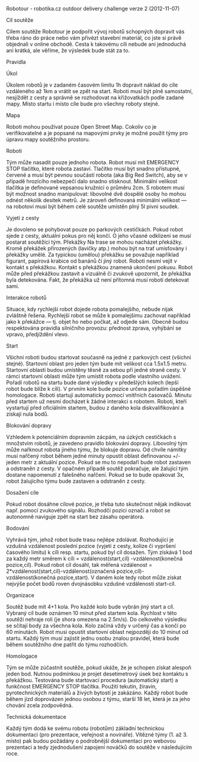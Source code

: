 Robotour - robotika.cz outdoor delivery challenge
verze 2 (2012-11-07)

Cíl soutěže

Cílem soutěže Robotour je podpořit vývoj robotů schopných dopravit vás třeba
ráno do práce nebo vám přivézt stavební materiál, co jste si právě objednali v
online obchodě. Cesta k takovému cíli nebude ani jednoduchá ani krátká, ale
věříme, že výsledek bude stát za to.

Pravidla

Úkol

Úkolem robotů je v zadaném časovém limitu 1h dopravit náklad do cíle vzdáleného
až 1km a vrátit se zpět na start. Roboti musí být plně samostatní, nesjíždět z
cesty a správně se rozhodovat na křižovatkách podle zadané mapy. Místo startu i
místo cíle bude pro všechny roboty stejné.

Mapa

Roboti mohou používat pouze Open Street Map. Cokoliv co je verifikovatelné a je
popsané na mapovými prvky je možné použít týmy pro úpravu mapy soutěžního
prostoru.

Roboti

Tým může nasadit pouze jednoho robota. Robot musí mít EMERGENCY STOP tlačítko,
které robota zastaví. Tlačítko musí být snadno přístupné, červené a musí být
pevnou součástí robota (aka Big Red Switch), aby se v případě hrozícího
nebezpečí dalo snadno stisknout.  Minimální velikost tlačítka je definované
vepsanou kružnicí o průměru 2cm. S robotem musí být možnost snadno manipulovat:
libovolné dvě dospělé osoby ho mohou odnést několik desítek metrů. Je zároveň
definovaná minimální velikost — na robotovi musí být během celé soutěže umístěn
plný 5l pivní soudek.

Vyjetí z cesty

Je dovoleno se pohybovat pouze po parkových cestičkách. Pokud robot sjede z
cesty, aktuální pokus pro něj končí. O jeho včasné odklizení se musí postarat
soutěžící tým.  Překážky Na trase se mohou nacházet překážky. Kromě překážek
přirozených (lavičky atp.) mohou být na trať umísťovány i překážky umělé. Za
typickou (umělou) překážku se považuje například figurant, papírová krabice od
banánů či jiný robot. Roboti nesmí vejít v kontakt s překážkou. Kontakt s
překážkou znamená ukončení pokusu. Robot může před překážkou zastavit a
vizuálně či zvukově upozornit, že překážka byla detekována. Fakt, že překážka
už není přítomná musí roboti detekovat sami.

Interakce robotů

Situace, kdy rychlejší robot dojede robota pomalejšího, nebude nijak zvláštně
řešena. Rychlejší robot se může k pomalejšímu zachovat například jako k
překážce — tj. objet ho nebo počkat, až odjede sám. Obecně budou respektována
pravidla silničního provozu: přednost zprava, vyhýbání se vpravo, předjíždění
vlevo.

Start

Všichni roboti budou startovat současně na jedné z parkových cest (všichni
stejné).  Startovní oblast pro jeden tým bude mít velikost cca 1.5x1.5 metru.
Startovní oblasti budou umístěny těsně za sebou při jedné straně cesty. V rámci
startovní oblasti může tým umístit robota podle vlastního uvážení. Pořadí
robotů na startu bude dané výsledky v předešlých kolech (lepší robot bude blíže
k cíli). V prvním kole bude pozice určena pořadím úspěšné homologace.  Roboti
startují automaticky pomocí vnitřních časovačů. Minutu před startem už nesmí
docházet k žádné interakci s robotem. Roboti, kteří vystartují před oficiálním
startem, budou z daného kola diskvalifikování a získají nula bodů.

Blokování dopravy

Vzhledem k potenciálním dopravním zácpám, na úzkých cestičkách s množstvím
robotů, je zavedeno pravidlo blokování dopravy. Libovolný tým může nařknout
robota jiného týmu, že blokuje dopravu. Od chvíle námitky musí nařčený robot
během jedné minuty opustit oblast definovanou +/- jeden metr z aktuální pozice.
Pokud se mu to nepodaří bude robot zastaven a odstraněn z cesty. V opačném
případě soutěž pokračuje, ale žalující tým dostane napomenutí z falešného
nařčení. Pokud se to bude opakovat 3x, robot žalujícího týmu bude zastaven a
odstraněn z cesty.

Dosažení cíle

Pokud robot dosáhne cílové pozice, je třeba tuto skutečnost nějak indikovat
např.  pomocí zvukového signálu. Rozhodčí pozici označí a robot se autonomně
naviguje zpět na start bez zásahu operátora.

Bodování

Vyhrává tým, jehož robot bude trasu nejlépe zdolávat. Rozhodující je vzdušná
vzdálenost poslední pozice (vyjetí z cesty, kolize či vypršení časového limitu)
k cíli resp. startu, pokud byl cíl dosažen. Tým získává 1 bod za každý metr
směrem k cíli = vzdálenost(start,cíl) -vzdálenost(konečná pozice,cíl). Pokud
robot cíl dosáhl, tak měřená vzdálenost =
2*vzdálenost(start,cíl)-vzdálenost(označená pozice,cíl)-vzdálenost(konečná
pozice,start). V daném kole tedy robot může získat nejvýše počet bodů roven
dvojnásobku vzdušné vzdálenosti start-cíl.

Organizace

Soutěž bude mít 4+1 kola. Pro každé kolo bude vybrán jiný start a cíl. Vybraný
cíl bude oznámen 10 minut před startem kola. Rychlost v této soutěži nehraje
roli (je shora omezena na 2.5m/s). Do celkového výsledku se sčítají body za
všechna kola. Kolo začíná vždy v určený čas a končí po 60 minutách. Robot musí
opustit startovní oblast nejpozději do 10 minut od startu.  Každý tým musí
zajistit jednu osobu znalou pravidel, která bude během soutěžního dne patřit
do týmu rozhodčích.

Homologace

Tým se může zúčastnit soutěže, pokud ukáže, že je schopen získat alespoň jeden
bod. Nutnou podmínkou je projet desetimetrový úsek bez kontaktu s překážkou.
Testována bude startovací procedura (automatický start) a funkčnost EMERGENCY
STOP tlačítka.  Použití tekutin, žíravin, pyrotechnických materiálů a živých
bytostí je zakázáno. Každý robot bude během jízd doprovázen jednou osobou z
týmu, starší 18 let, která je za jeho chování zcela zodpovědná.

Technická dokumentace

Každý tým dodá ke svému robotu (robotům) základní technickou dokumentaci (pro
prezentace, veřejnost a novináře). Vítězné týmy (1. až 3. místo) pak budou
požádány o podrobnější dokumentaci pro webovou prezentaci a tedy zjednodušení
zapojení nováčků do soutěže v následujícím roce.

